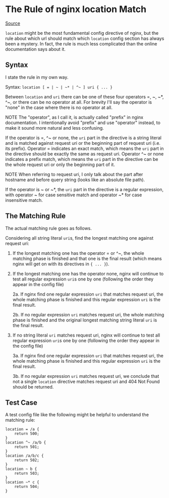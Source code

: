 The Rule of nginx location Match
================================
[Source](https://github.com/seansoong/songjinshan.com_blog/blob/master/articles/linux/the-rule-of-nginx-location-match.md)

`location` might be the most fundamental config directive of nginx, but the rule about which url 
should match which `location` config section has always been a mystery.  In fact, the rule is much 
less complicated than the online documentation says about it.

## Syntax

I state the rule in my own way.

Syntax: `location [ = | ~ | ~* | ^~ ] uri { ... }`

Between `location` and `uri` there can be one of these four operators =, ~, ~*, ^~, or there can 
be no operator at all. For brevity I'll say the operator is "none" in the case where there is no 
operator at all.

NOTE The "operator", as I call it, is actually called "prefix" in nginx documentation. I intentionally 
avoid "prefix" and use "operator" instead, to make it sound more natural and less confusing.

If the operator is =, ^~ or none, the `uri` part in the directive is a string literal and is matched 
against request uri or the beginning part of request uri (i.e. its prefix). Operator = indicates an 
exact match, which means the `uri` part in the directive should be exactly the same as request uri. 
Operator ^~ or none indicates a prefix match, which means the `uri` part in the directive can be the 
whole request uri or only the beginning part of it. 

NOTE When referring to request uri, I only talk about the part after hostname and before 
query string (looks like an absolute file path).

If the operator is ~ or ~\*, the `uri` part in the directive is a regular expression, 
with operator ~ for case sensitive match and operator ~\* for case insensitive match.

## The Matching Rule

The actual matching rule goes as follows.

Considering all string literal `uri`s, find the longest matching one against request uri:

1. If the longest matching one has the operator = or ^~, the whole matching phase is finished
   and that one is the final result (which means nginx will get on with its directives in `{ ... }`).

2. If the longest matching one has the operator none, nginx will continue to test all 
   regular expression `uri`s one by one (following the order they appear in the config file)

   2a. If nginx find one regular expression `uri` that matches request uri, the whole matching phase is finished and this regular expression `uri` is the final result.

   2b. If no regular expression `uri` matches request uri, the whole matching phase is finished and the original longest matching string literal `uri` is the final result.

3. If no string literal `uri` matches request uri, nginx will continue to test all regular 
   expression `uri`s one by one (following the order they appear in the config file)

   3a. If nginx find one regular expression `uri` that matches request uri, the whole matching phase is finished and this regular expression `uri` is the final result.

   3b. If no regular expression `uri` matches request uri, we conclude that not a single `location` directive matches request uri and 404 Not Found should be returned.

## Test Case

A test config file like the following might be helpful to understand the matching rule:

```text
location = /a {
    return 500;
}
location ^~ /a/b {
    return 501;
}
location /a/b/c {
    return 502;
}
location ~ b {
    return 503;
}
location ~* c {
    return 504;
}
```
